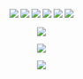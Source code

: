 <p align='center'>
  <img src="https://img.shields.io/badge/c++%20-%2300599C.svg?&style=for-the-badge&logo=c%2B%2B&ogoColor=white"/>
  <img src="https://img.shields.io/badge/csharp%20-896cd0.svg?&style=for-the-badge&logo=c%2B%2B&ogoColor=white"/>
  <img src="https://img.shields.io/badge/python%20-%2314354C.svg?&style=for-the-badge&logo=python&logoColor=white"/> 
  <img src="https://img.shields.io/badge/node.js%20-%2343853D.svg?&style=for-the-badge&logo=node.js&logoColor=white"/>
  <img src="https://img.shields.io/badge/javascript%20-%23323330.svg?&style=for-the-badge&logo=javascript&logoColor=%23F7DF1E"/> 
  <img src="https://img.shields.io/badge/html%20-%23E34F26.svg?&style=for-the-badge&logo=html5&logoColor=white"/>
  
</p>

<p align='center'>
  <img src="https://img.shields.io/badge/%220xkaede%230001%20-%237289DA.svg?&style=for-the-badge&logo=discord&logoColor=white"/>    
</p>

<p align='center'>
<img src="https://cdn.discordapp.com/attachments/978043490300731394/1071512479605207090/654485e4f41dc07a3ee9a65bd28c97a4.gif"/>
</p>

<p align='center'>
  <img align="center" src="https://github-readme-stats.vercel.app/api/top-langs/?username=0xkaede&layout=compact&theme=radical" />
</p>
